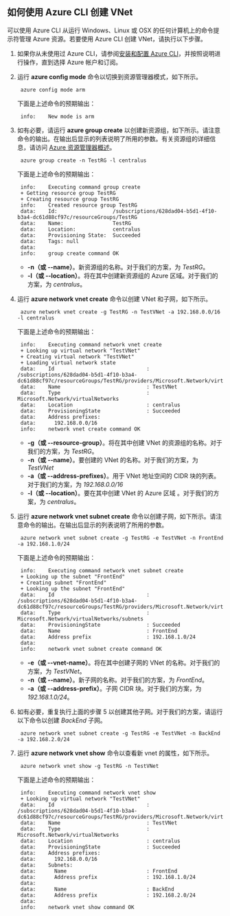 <!-- ARM: tested -->

## 如何使用 Azure CLI 创建 VNet

可以使用 Azure CLI 从运行 Windows、Linux 或 OSX 的任何计算机上的命令提示符管理 Azure 资源。若要使用 Azure CLI 创建 VNet，请执行以下步骤。

1. 如果你从未使用过 Azure CLI，请参阅[安装和配置 Azure CLI](/documentation/articles/xplat-cli-install)，并按照说明进行操作，直到选择 Azure 帐户和订阅。
2. 运行 **azure config mode** 命令以切换到资源管理器模式，如下所示。

		azure config mode arm

	下面是上述命令的预期输出：

		info:    New mode is arm

3. 如有必要，请运行 **azure group create** 以创建新资源组，如下所示。请注意命令的输出。在输出后显示的列表说明了所用的参数。有关资源组的详细信息，请访问 [Azure 资源管理器概述](/documentation/articles/resource-group-overview#resource-groups)。

		azure group create -n TestRG -l centralus

	下面是上述命令的预期输出：

		info:    Executing command group create
		+ Getting resource group TestRG
		+ Creating resource group TestRG
		info:    Created resource group TestRG
		data:    Id:                  /subscriptions/628dad04-b5d1-4f10-b3a4-dc61d88cf97c/resourceGroups/TestRG
		data:    Name:                TestRG
		data:    Location:            centralus
		data:    Provisioning State:  Succeeded
		data:    Tags: null
		data:
		info:    group create command OK

	- **-n（或 --name）**。新资源组的名称。对于我们的方案，为 *TestRG*。
	- **-l（或 --location）**。将在其中创建新资源组的 Azure 区域。对于我们的方案，为 *centralus*。

4. 运行 **azure network vnet create** 命令以创建 VNet 和子网，如下所示。

		azure network vnet create -g TestRG -n TestVNet -a 192.168.0.0/16 -l centralus

	下面是上述命令的预期输出：

		info:    Executing command network vnet create
		+ Looking up virtual network "TestVNet"
		+ Creating virtual network "TestVNet"
		+ Loading virtual network state
		data:    Id                              : /subscriptions/628dad04-b5d1-4f10-b3a4-dc61d88cf97c/resourceGroups/TestRG/providers/Microsoft.Network/virtualNetworks/TestVNet2
		data:    Name                            : TestVNet
		data:    Type                            : Microsoft.Network/virtualNetworks
		data:    Location                        : centralus
		data:    ProvisioningState               : Succeeded
		data:    Address prefixes:
		data:      192.168.0.0/16
		info:    network vnet create command OK

	- **-g（或 --resource-group）**。将在其中创建 VNet 的资源组的名称。对于我们的方案，为 *TestRG*。
	- **-n（或 --name）**。要创建的 VNet 的名称。对于我们的方案，为 *TestVNet*
	- **-a（或 --address-prefixes）**。用于 VNet 地址空间的 CIDR 块的列表。对于我们的方案，为 *192.168.0.0/16*
	- **-l（或 --location）**。要在其中创建 VNet 的 Azure 区域 。对于我们的方案，为 *centralus*。

5. 运行 **azure network vnet subnet create** 命令以创建子网，如下所示。请注意命令的输出。在输出后显示的列表说明了所用的参数。

		azure network vnet subnet create -g TestRG -e TestVNet -n FrontEnd -a 192.168.1.0/24

	下面是上述命令的预期输出：

		info:    Executing command network vnet subnet create
		+ Looking up the subnet "FrontEnd"
		+ Creating subnet "FrontEnd"
		+ Looking up the subnet "FrontEnd"
		data:    Id                              : /subscriptions/628dad04-b5d1-4f10-b3a4-dc61d88cf97c/resourceGroups/TestRG/providers/Microsoft.Network/virtualNetworks/TestVNet/subnets/FrontEnd
		data:    Type                            : Microsoft.Network/virtualNetworks/subnets
		data:    ProvisioningState               : Succeeded
		data:    Name                            : FrontEnd
		data:    Address prefix                  : 192.168.1.0/24
		data:
		info:    network vnet subnet create command OK

	- **-e（或 --vnet-name）**。将在其中创建子网的 VNet 的名称。对于我们的方案，为 *TestVNet*。
	- **-n（或 --name）**。新子网的名称。对于我们的方案，为 *FrontEnd*。
	- **-a（或 --address-prefix）**。子网 CIDR 块。对于我们的方案，为 *192.168.1.0/24*。

6. 如有必要，重复执行上面的步骤 5 以创建其他子网。对于我们的方案，请运行以下命令以创建 *BackEnd* 子网。

		azure network vnet subnet create -g TestRG -e TestVNet -n BackEnd -a 192.168.2.0/24

4. 运行 **azure network vnet show** 命令以查看新 vnet 的属性，如下所示。

		azure network vnet show -g TestRG -n TestVNet

	下面是上述命令的预期输出：

		info:    Executing command network vnet show
		+ Looking up virtual network "TestVNet"
		data:    Id                              : /subscriptions/628dad04-b5d1-4f10-b3a4-dc61d88cf97c/resourceGroups/TestRG/providers/Microsoft.Network/virtualNetworks/TestVNet
		data:    Name                            : TestVNet
		data:    Type                            : Microsoft.Network/virtualNetworks
		data:    Location                        : centralus
		data:    ProvisioningState               : Succeeded
		data:    Address prefixes:
		data:      192.168.0.0/16
		data:    Subnets:
		data:      Name                          : FrontEnd
		data:      Address prefix                : 192.168.1.0/24
		data:
		data:      Name                          : BackEnd
		data:      Address prefix                : 192.168.2.0/24
		data:
		info:    network vnet show command OK

<!---HONumber=76-->